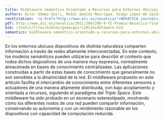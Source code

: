 ```yaml
---
title: Middleware Semántico Orientado a Recursos para Entornos Ubicuos
authors: Aitor Gómez-Goiri, Mikel Emaldi-Manrique, Diego López-de-Ipiña
restCitation: '<a href="http://www.ati.es/novatica/">NOVATICA journal</a>, (209): 9–16. ISSN: 0211-2124. February 2011. (<a href="http://www.ati.es/spip.php?article2131">artículo finalista VI Edición del premio NOVATICA</a>)'
pdf: http://www.ati.es/novatica/2011/209/209-9-VI-Premio-Novatica-finalista.pdf
bib: /static/files/bibtex/gomezgoiri2011middleware.bib
semantics: middleware-semantico-orientado-a-recursos-para-entornos-ubicuos
---
```


En los entornos ubicuos dispositivos de distinta naturaleza comparten información a través de redes altamente interconectadas.
En este contexto, los modelos semánticos pueden utilizarse para describir el contexto que rodea dichos dispositivos de una manera muy expresiva, normalmente almacenada en bases de conocimiento centralizadas.
Las aplicaciones construidas a partir de estas bases de conocimiento que generalmente no son sensibles a la dinamicidad de la red.
El middleware propuesto en este artículo facilita el intercambio de conocimiento entre diferentes sensores y actuadores de una manera altamente distribuida, con bajo acoplamiento y orientada a recursos, siguiendo el paradigma del _Triple Space_.
Este middleware ha sido probado en un escenario estereotipado, mostrando cómo los diferentes nodos de una red pueden compartir información, conservando su autonomía y con un rendimiento razonable en los dispositivos con capacidad de computación reducida.
